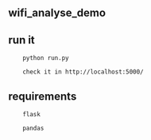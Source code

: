 ## wifi_analyse_demo

## run it

        python run.py

        check it in http://localhost:5000/

## requirements

        flask

        pandas